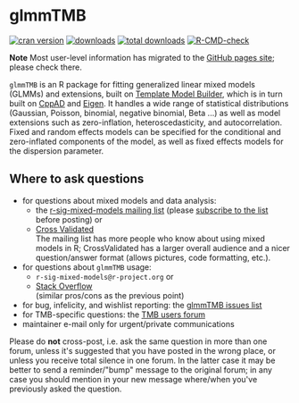# glmmTMB

<!-- badges: start -->
[![cran version](http://www.r-pkg.org/badges/version/glmmTMB)](https://cran.r-project.org/package=glmmTMB)
[![downloads](http://cranlogs.r-pkg.org/badges/glmmTMB)](http://cranlogs.r-pkg.org/badges/glmmTMB)
[![total downloads](http://cranlogs.r-pkg.org/badges/grand-total/glmmTMB)](http://cranlogs.r-pkg.org/badges/grand-total/glmmTMB)
[![R-CMD-check](https://github.com/glmmTMB/glmmTMB/workflows/R-CMD-check/badge.svg)](https://github.com/glmmTMB/glmmTMB/actions)
<!-- badges: end -->

**Note** Most user-level information has migrated to the [GitHub pages site](https://glmmTMB.github.io/glmmTMB/); please check there.

`glmmTMB` is an R package for fitting generalized linear mixed models (GLMMs) and extensions, built on [Template Model Builder](https://github.com/kaskr/adcomp), which is in turn built on [CppAD](https://www.coin-or.org/CppAD/) and [Eigen](eigen.tuxfamily.org/). It handles a wide range of statistical distributions (Gaussian, Poisson, binomial, negative binomial, Beta ...) as well as model extensions such as zero-inflation, heteroscedasticity, and autocorrelation. Fixed and random effects models can be specified for the conditional and zero-inflated components of the model, as well as fixed effects models for the dispersion parameter.

## Where to ask questions

- for questions about mixed models and data analysis:
    - the [r-sig-mixed-models mailing list](https://stat.ethz.ch/mailman/listinfo/r-sig-mixed-models) (please [subscribe to the list](https://stat.ethz.ch/mailman/listinfo/r-sig-mixed-models) before posting) or 
	- [Cross Validated](https://stats.stackexchange.com)  
The mailing list has more people who know about using mixed models in R; CrossValidated has a larger overall audience and a nicer question/answer format (allows pictures, code formatting, etc.).
- for questions about `glmmTMB` usage:
    - `r-sig-mixed-models@r-project.org` or 
	- [Stack Overflow](https://stackoverflow.com)  
	(similar pros/cons as the previous point)
- for bug, infelicity, and wishlist reporting: the [glmmTMB issues list](https://github.com/glmmTMB/glmmTMB/issues) 
- for TMB-specific questions: the [TMB users forum](https://groups.google.com/forum/#!forum/tmb-users) 
- maintainer e-mail only for urgent/private communications

Please do **not** cross-post, i.e. ask the same question in more than one forum, unless it's suggested that you have posted in the wrong place, or unless you receive total silence in one forum. In the latter case it may be better to send a reminder/"bump" message to the original forum; in any case you should mention in your new message where/when you've previously asked the question.


